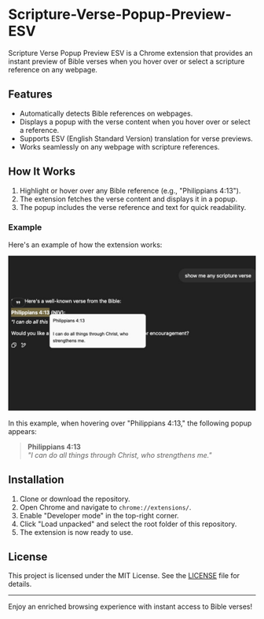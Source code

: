 # Scripture-Verse-Popup-Preview-ESV

Scripture Verse Popup Preview ESV is a Chrome extension that provides an instant preview of Bible verses when you hover over or select a scripture reference on any webpage.

## Features

- Automatically detects Bible references on webpages.
- Displays a popup with the verse content when you hover over or select a reference.
- Supports ESV (English Standard Version) translation for verse previews.
- Works seamlessly on any webpage with scripture references.

## How It Works

1. Highlight or hover over any Bible reference (e.g., "Philippians 4:13").
2. The extension fetches the verse content and displays it in a popup.
3. The popup includes the verse reference and text for quick readability.

### Example

Here's an example of how the extension works:

![Scripture Verse Popup Example](https://raw.githubusercontent.com/Doodle-Med/Scripture-Verse-Popup-Preview-ESV/refs/heads/main/new.png)

In this example, when hovering over "Philippians 4:13," the following popup appears:

> **Philippians 4:13**  
> _"I can do all things through Christ, who strengthens me."_

## Installation

1. Clone or download the repository.
2. Open Chrome and navigate to `chrome://extensions/`.
3. Enable "Developer mode" in the top-right corner.
4. Click "Load unpacked" and select the root folder of this repository.
5. The extension is now ready to use.

## License

This project is licensed under the MIT License. See the [LICENSE](LICENSE) file for details.

---

Enjoy an enriched browsing experience with instant access to Bible verses!
